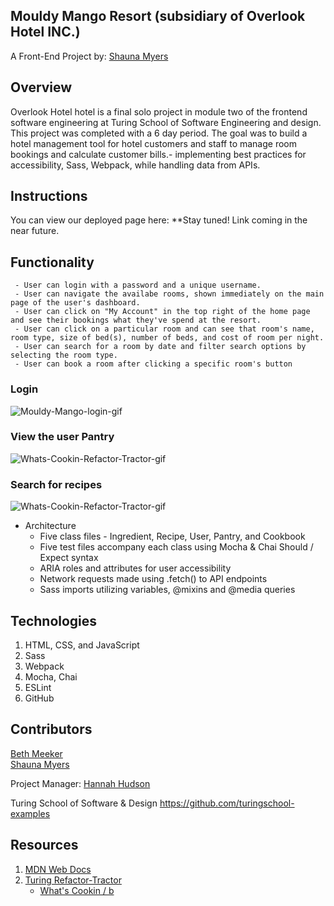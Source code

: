 ## Mouldy Mango Resort (subsidiary of Overlook Hotel INC.)

A Front-End Project by: [Shauna Myers](https://github.com/ShaunaMyers)

## Overview
  Overlook Hotel hotel is a final solo project in module two of the frontend software engineering at Turing School of Software Engineering and design. This project was completed with a 6 day period. The goal was to build a hotel management tool for hotel customers and staff to manage room bookings and calculate customer bills.- implementing best practices for accessibility, Sass, Webpack, while handling data from APIs. 

## Instructions
  You can view our deployed page here: **Stay tuned! Link coming in the near future.

## Functionality

     - User can login with a password and a unique username.
     - User can navigate the availabe rooms, shown immediately on the main page of the user's dashboard.
     - User can click on "My Account" in the top right of the home page and see their bookings what they've spend at the resort.
     - User can click on a particular room and can see that room's name, room type, size of bed(s), number of beds, and cost of room per night.
     - User can search for a room by date and filter search options by selecting the room type.
     - User can book a room after clicking a specific room's button

### Login


![Mouldy-Mango-login-gif](https://media.giphy.com/media/CwNOKEkh8yMwROGGPd/giphy.gif)


   
### View the user Pantry

![Whats-Cookin-Refactor-Tractor-gif](https://media.giphy.com/media/M8p11iwT0jT6al49Yz/giphy.gif)




### Search for recipes

![Whats-Cookin-Refactor-Tractor-gif](https://media.giphy.com/media/MYmXvmLqrjpuT2nC1l/giphy.gif)


  
  * Architecture 
    * Five class files - Ingredient, Recipe, User, Pantry, and Cookbook
    * Five test files accompany each class using Mocha & Chai Should / Expect syntax
    * ARIA roles and attributes for user accessibility 
    * Network requests made using .fetch() to API endpoints
    * Sass imports utilizing variables, @mixins and @media queries


## Technologies
  1. HTML, CSS, and JavaScript
  2. Sass
  3. Webpack
  4. Mocha, Chai
  5. ESLint
  6. GitHub

## Contributors

[Beth Meeker](https://github.com/Meekb)  
[Shauna Myers](https://github.com/ShaunaMyers)

Project Manager: [Hannah Hudson](https://github.com/hannahhch)
  
Turing School of Software & Design https://github.com/turingschool-examples

## Resources
  1. [MDN Web Docs](https://developer.mozilla.org/en-US/)
  2. [Turing Refactor-Tractor](https://frontend.turing.edu/projects/module-2/refactor-tractor-wc.html)  
       * [What's Cookin / b](https://drive.google.com/file/d/1fcAh0wU73zZz8zujfrmpY9fBT3TM-deb/view)
